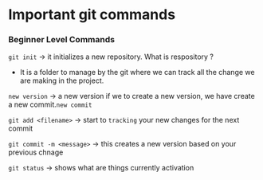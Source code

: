 # Important git commands

### Beginner Level Commands

`git init` -> it initializes a new repository. What is respository ?
  * It is a folder to manage by the git where we can track all the change we are making in the project.

`new version` -> a new version if we to create a new version, we have create a new commit.`new commit`

`git add <filename>` -> start to `tracking` your new changes for the next commit

`git commit -m <message>` -> this creates a new version based on your previous chnage

`git status` -> shows what are things currently activation 